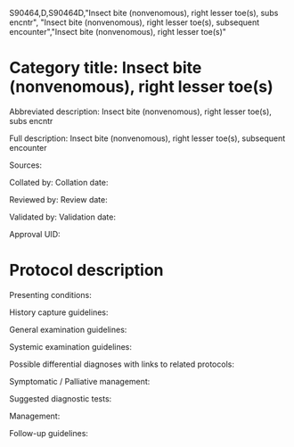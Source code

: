 S90464,D,S90464D,"Insect bite (nonvenomous), right lesser toe(s), subs encntr", "Insect bite (nonvenomous), right lesser toe(s), subsequent encounter","Insect bite (nonvenomous), right lesser toe(s)"
# Category title: Insect bite (nonvenomous), right lesser toe(s)

Abbreviated description: Insect bite (nonvenomous), right lesser toe(s), subs encntr

Full description: Insect bite (nonvenomous), right lesser toe(s), subsequent encounter

Sources:

Collated by:
Collation date:

Reviewed by:
Review date:

Validated by:
Validation date:

Approval UID:

# Protocol description

Presenting conditions:

History capture guidelines:

General examination guidelines:

Systemic examination guidelines:

Possible differential diagnoses with links to related protocols:

Symptomatic / Palliative management:

Suggested diagnostic tests:

Management:

Follow-up guidelines:
